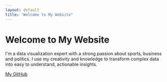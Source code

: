 ```yaml
---
layout: default
title: "Welcome to My Website"
---
```


<link rel="stylesheet" href="/assets/style.css">

# Welcome to My Website

I'm a data visualization expert with a strong passion about sports, business and politics. I use my creativity and knowledge to transform complex data into easy to understand, actionable insights.


[My GitHub](https://github.com/prostaw)
